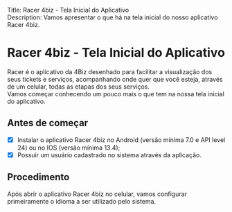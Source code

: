 Title: Racer 4biz - Tela Inicial do Aplicativo  
Description: Vamos apresentar o que há na tela inicial do nosso aplicativo Racer 4biz.

# Racer 4biz - Tela Inicial do Aplicativo

Racer é o aplicativo da 4Biz desenhado para facilitar a visualização dos seus tickets e serviços, acompanhando onde quer que você esteja, através de um celular, todas as etapas dos seus serviços.  
Vamos começar conhecendo um pouco mais o que tem na nossa tela inicial do aplicativo.

## Antes de começar

- [x] Instalar o aplicativo Racer 4biz no Android (versão mínima 7.0 e API level 24) ou no IOS (versão mínima 13.4);  
- [x] Possuir um usuário cadastrado no sistema através da aplicação.

## Procedimento  

Após abrir o aplicativo Racer 4biz no celular, vamos configurar primeiramente o idioma a ser utilizado pelo sistema.
